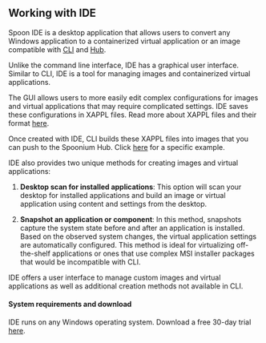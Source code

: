 ## Working with IDE

Spoon IDE is a desktop application that allows users to convert any Windows application to a containerized virtual application or an image compatible with [CLI](/docs/reference#command-line) and [Hub](/docs/hub).

Unlike the command line interface, IDE has a graphical user interface. Similar to CLI, IDE is a tool for managing images and containerized virtual applications.

The GUI allows users to more easily edit complex configurations for images and virtual applications that may require complicated settings. IDE saves these configurations in XAPPL files. Read more about XAPPL files and their format [here](/docs/reference#xappl).

Once created with IDE, CLI builds these XAPPL files into images that you can push to the Spoonium Hub. Click [here](/docs/build#working-with-images) for a specific example.

IDE also provides two unique methods for creating images and virtual applications:

1. **Desktop scan for installed applications**: This option will scan your desktop for installed applications and build an image or virtual application using content and settings from the desktop.

2. **Snapshot an application or component**: In this method, snapshots capture the system state before and after an application is installed. Based on the observed system changes, the virtual application settings are automatically configured. This method is ideal for virtualizing off-the-shelf applications or ones that use complex MSI installer packages that would be incompatible with CLI.

IDE offers a user interface to manage custom images and virtual applications as well as additional creation methods not available in CLI.

#### System requirements and download

IDE runs on any Windows operating system. Download a free 30-day trial [here](http://spoon.net/studio).